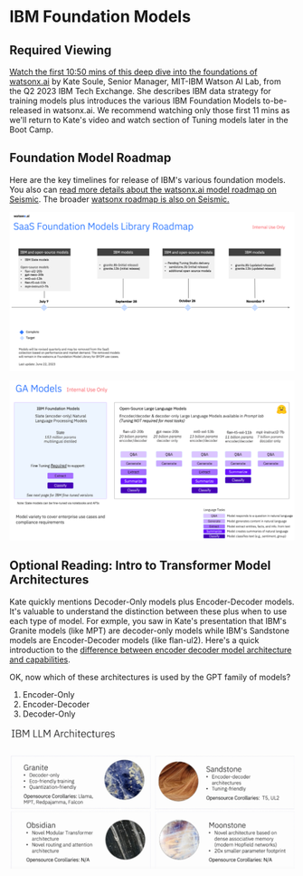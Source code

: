 # IBM Foundation Models

## Required Viewing
[Watch the first 10:50 mins of this deep dive into the foundations of watsonx.ai](https://ibm.seismic.com/Link/Content/DC6GBT4VQcMGVGMHCjcD7fXXdRqP) by Kate Soule, Senior Manager, MIT-IBM Watson AI Lab, from the Q2 2023 IBM Tech Exchange.  She describes IBM data strategy for training models plus introduces the various IBM Foundation Models to-be-released in watsonx.ai.  We recommend watching only those first 11 mins as we'll return to Kate's video and watch section of Tuning models later in the Boot Camp.

## Foundation Model Roadmap
Here are the key timelines for release of IBM's various foundation models.  You also can [read more details about the watsonx.ai model roadmap on Seismic](https://ibm.seismic.com/Link/Content/DCVfj4mQD7jGT8qTC7gW3qJHWmHP).  The broader [watsonx roadmap is also on Seismic.](https://ibm.seismic.com/Link/Content/DCMmpHHmJchDq8qW3dM9TX8qjW9d)
<p align="center">
  <img src="images/ibm-foundation-models-roadmap.png" width="750"/>
</p>

<p align="center">
  <img src="images/ibm-foundation-models-ga.png" width="750"/>
</p>

## Optional Reading: Intro to Transformer Model Architectures
Kate quickly mentions Decoder-Only models plus Encoder-Decoder models.  It's valuable to understand the distinction between these plus when to use each type of model.  For exmple, you saw in Kate's presentation that IBM's Granite models (like MPT) are decoder-only models while IBM's Sandstone models are Encoder-Decoder models (like flan-ul2).  Here's a quick introduction to the [difference between encoder decoder model architecture and capabilities](https://magazine.sebastianraschka.com/p/understanding-encoder-and-decoder).

OK, now which of these architectures is used by the GPT family of models?
1. Encoder-Only
2. Encoder-Decoder
3. Decoder-Only

<p align="center">
  <img src="images/ibm-foundation-models.png" width="900"/>
</p>
